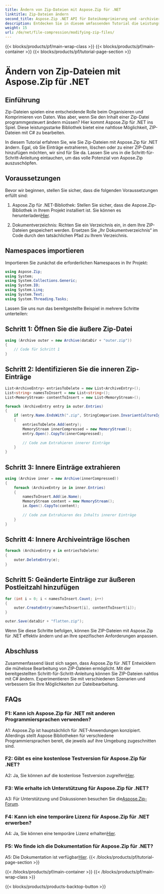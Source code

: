 ```yaml
---
title: Ändern von Zip-Dateien mit Aspose.Zip für .NET
linktitle: Zip-Dateien ändern
second_title: Aspose.Zip .NET API für Dateikomprimierung und -archivierung
description: Entdecken Sie in diesem umfassenden Tutorial die Leistungsfähigkeit von Aspose.Zip für .NET. Erfahren Sie, wie Sie Zip-Dateien nahtlos mit C# ändern.
weight: 15
url: /de/net/file-compression/modifying-zip-files/
---
```


{{< blocks/products/pf/main-wrap-class >}}
{{< blocks/products/pf/main-container >}}
{{< blocks/products/pf/tutorial-page-section >}}

# Ändern von Zip-Dateien mit Aspose.Zip für .NET

## Einführung

Zip-Dateien spielen eine entscheidende Rolle beim Organisieren und Komprimieren von Daten. Was aber, wenn Sie den Inhalt einer Zip-Datei programmgesteuert ändern müssen? Hier kommt Aspose.Zip für .NET ins Spiel. Diese leistungsstarke Bibliothek bietet eine nahtlose Möglichkeit, ZIP-Dateien mit C# zu bearbeiten.

In diesem Tutorial erfahren Sie, wie Sie Zip-Dateien mit Aspose.Zip für .NET ändern. Egal, ob Sie Einträge extrahieren, löschen oder zu einer ZIP-Datei hinzufügen möchten, wir sind für Sie da. Lassen Sie uns in die Schritt-für-Schritt-Anleitung eintauchen, um das volle Potenzial von Aspose.Zip auszuschöpfen.

## Voraussetzungen

Bevor wir beginnen, stellen Sie sicher, dass die folgenden Voraussetzungen erfüllt sind:

1.  Aspose.Zip für .NET-Bibliothek: Stellen Sie sicher, dass die Aspose.Zip-Bibliothek in Ihrem Projekt installiert ist. Sie können es herunterladen[Hier](https://releases.aspose.com/zip/net/).

2. Dokumentverzeichnis: Richten Sie ein Verzeichnis ein, in dem Ihre ZIP-Dateien gespeichert werden. Ersetzen Sie „Ihr Dokumentverzeichnis“ im Code durch den tatsächlichen Pfad zu Ihrem Verzeichnis.

## Namespaces importieren

Importieren Sie zunächst die erforderlichen Namespaces in Ihr Projekt:

```csharp
using Aspose.Zip;
using System;
using System.Collections.Generic;
using System.IO;
using System.Linq;
using System.Text;
using System.Threading.Tasks;
```

Lassen Sie uns nun das bereitgestellte Beispiel in mehrere Schritte unterteilen:

## Schritt 1: Öffnen Sie die äußere Zip-Datei

```csharp
using (Archive outer = new Archive(dataDir + "outer.zip"))
{
    // Code für Schritt 1
}
```

## Schritt 2: Identifizieren Sie die inneren Zip-Einträge

```csharp
List<ArchiveEntry> entriesToDelete = new List<ArchiveEntry>();
List<string> namesToInsert = new List<string>();
List<MemoryStream> contentToInsert = new List<MemoryStream>();

foreach (ArchiveEntry entry in outer.Entries)
{
    if (entry.Name.EndsWith(".zip", StringComparison.InvariantCultureIgnoreCase))
    {
        entriesToDelete.Add(entry);
        MemoryStream innerCompressed = new MemoryStream();
        entry.Open().CopyTo(innerCompressed);
        
        // Code zum Extrahieren innerer Einträge
    }
}
```

## Schritt 3: Innere Einträge extrahieren

```csharp
using (Archive inner = new Archive(innerCompressed))
{
    foreach (ArchiveEntry ie in inner.Entries)
    {
        namesToInsert.Add(ie.Name);
        MemoryStream content = new MemoryStream();
        ie.Open().CopyTo(content);
        
        // Code zum Extrahieren des Inhalts innerer Einträge
    }
}
```

## Schritt 4: Innere Archiveinträge löschen

```csharp
foreach (ArchiveEntry e in entriesToDelete)
{
    outer.DeleteEntry(e);
}
```

## Schritt 5: Geänderte Einträge zur äußeren Postleitzahl hinzufügen

```csharp
for (int i = 0; i < namesToInsert.Count; i++)
{
    outer.CreateEntry(namesToInsert[i], contentToInsert[i]);
}

outer.Save(dataDir + "flatten.zip");
```

Wenn Sie diese Schritte befolgen, können Sie ZIP-Dateien mit Aspose.Zip für .NET effektiv ändern und an Ihre spezifischen Anforderungen anpassen.

## Abschluss

Zusammenfassend lässt sich sagen, dass Aspose.Zip für .NET Entwicklern die mühelose Bearbeitung von ZIP-Dateien ermöglicht. Mit der bereitgestellten Schritt-für-Schritt-Anleitung können Sie ZIP-Dateien nahtlos mit C# ändern. Experimentieren Sie mit verschiedenen Szenarien und verbessern Sie Ihre Möglichkeiten zur Dateibearbeitung.

## FAQs

### F1: Kann ich Aspose.Zip für .NET mit anderen Programmiersprachen verwenden?

A1: Aspose.Zip ist hauptsächlich für .NET-Anwendungen konzipiert. Allerdings stellt Aspose Bibliotheken für verschiedene Programmiersprachen bereit, die jeweils auf ihre Umgebung zugeschnitten sind.

### F2: Gibt es eine kostenlose Testversion für Aspose.Zip für .NET?

 A2: Ja, Sie können auf die kostenlose Testversion zugreifen[Hier](https://releases.aspose.com/).

### F3: Wie erhalte ich Unterstützung für Aspose.Zip für .NET?

 A3: Für Unterstützung und Diskussionen besuchen Sie die[Aspose.Zip-Forum](https://forum.aspose.com/c/zip/37).

### F4: Kann ich eine temporäre Lizenz für Aspose.Zip für .NET erwerben?

 A4: Ja, Sie können eine temporäre Lizenz erhalten[Hier](https://purchase.aspose.com/temporary-license/).

### F5: Wo finde ich die Dokumentation für Aspose.Zip für .NET?

 A5: Die Dokumentation ist verfügbar[Hier](https://reference.aspose.com/zip/net/).
{{< /blocks/products/pf/tutorial-page-section >}}

{{< /blocks/products/pf/main-container >}}
{{< /blocks/products/pf/main-wrap-class >}}

{{< blocks/products/products-backtop-button >}}

